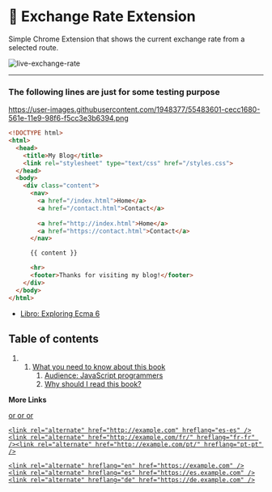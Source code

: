 # 💱 Exchange Rate Extension

Simple Chrome Extension that shows the current exchange rate from a selected route.

![live-exchange-rate](https://user-images.githubusercontent.com/1948377/55483601-cecc1680-561e-11e9-98f6-f5cc3e3b6394.png)



---

### The following lines are just for some testing purpose 

https://user-images.githubusercontent.com/1948377/55483601-cecc1680-561e-11e9-98f6-f5cc3e3b6394.png

```html
<!DOCTYPE html>
<html>
  <head>
    <title>My Blog</title>
    <link rel="stylesheet" type="text/css" href="/styles.css">
  </head>
  <body>
    <div class="content">
      <nav>
        <a href="/index.html">Home</a>
        <a href="/contact.html">Contact</a>
        
        <a href="http://index.html">Home</a>
        <a href="https://contact.html">Contact</a>
      </nav>

      {{ content }}

      <hr>
      <footer>Thanks for visiting my blog!</footer>
    </div>
  </body>
</html>
```

* [Libro: Exploring Ecma 6](http://exploringjs.com/es6/)

<h2>Table of contents</h2>


<ol class="has-parts">
  <li>
    <ol>
      <li>
        <a href="https://exploringjs.com/es6/ch_about-book.html" id="toc_ch_about-book">What you need to know about this book</a>
        <ol>
          <li>
            <a href="http://exploringjs.com/es6/ch_about-book.html#_audience-javascript-programmers">Audience: JavaScript programmers</a>
          </li>
          <li>
            <a href="http://exploringjs.com/es6/ch_about-book.html#_why-should-i-read-this-book">Why should I read this book?</a>
          </li>
        </ol>
      </li>
    </ol>
  </li>
</ol>

**More Links**

<link rel="alternate" hreflang="en" href="https://example.com" />
<link rel="alternate" hreflang="es" href="https://es.example.com" />
<link rel="alternate" hreflang="de" href="https://de.example.com" />

<a hreflang="en" href="https://example.com"> or <a href="https://example.com" hreflang="en"> or <a href="https://example.com"> or <a href="https://example.com">
  
```
<link rel="alternate" href="http://example.com" hreflang="es-es" /><link rel="alternate" href="http://example.com/fr/" hreflang="fr-fr" /><link rel="alternate" href="http://example.com/pt/" hreflang="pt-pt" />
```
  
```
<link rel="alternate" hreflang="en" href="https://example.com" />
<link rel="alternate" hreflang="es" href="https://es.example.com" />
<link rel="alternate" hreflang="de" href="https://de.example.com" />
```
